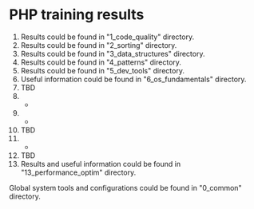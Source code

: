 # PHP training results

1. Results could be found in "1_code_quality" directory.
2. Results could be found in "2_sorting" directory.
3. Results could be found in "3_data_structures" directory.
4. Results could be found in "4_patterns" directory.
5. Results could be found in "5_dev_tools" directory.
6. Useful information could be found in "6_os_fundamentals" directory.
7. TBD
8. -
9. -
10. TBD
11. -
12. TBD
13. Results and useful information could be found in "13_performance_optim" directory.

Global system tools and configurations could be found in "0_common" directory.